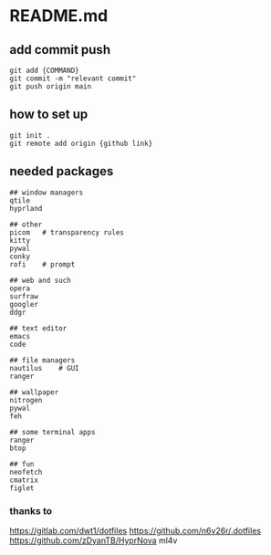# README.md

## add commit push
```
git add {COMMAND}
git commit -m "relevant commit"
git push origin main
```
## how to set up
```
git init .
git remote add origin {github link}
```

## needed packages
```
## window managers
qtile
hyprland

## other
picom   # transparency rules       
kitty   
pywal
conky
rofi    # prompt

## web and such
opera
surfraw
googler
ddgr

## text editor
emacs
code

## file managers
nautilus    # GUI
ranger 

## wallpaper
nitrogen
pywal
feh

## some terminal apps
ranger
btop

## fun
neofetch
cmatrix
figlet
```


### thanks to
https://gitlab.com/dwt1/dotfiles
https://github.com/n6v26r/.dotfiles
https://github.com/zDyanTB/HyprNova
ml4v